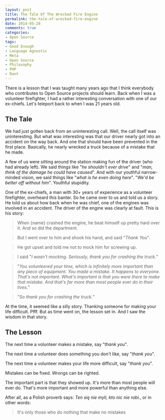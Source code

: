 ```yaml
---
layout: post
title: The Tale Of The Wrecked Fire Engine
permalink: the-tale-of-wrecked-fire-engine
date: 2014-05-28
comments: true
categories:
- Open Source
tags:
- Good Enough
- Language Agnostic
- Meta
- Open Source
- Philosophy
- PHP
- Rant
---
```


There is a lesson that I was taught many years ago that I think everybody who contributes to Open Source projects should learn. Back when I was a volunteer firefighter, I had a rather interesting conversation with one of our ex-chiefs. Let's teleport back to when I was 21 years old.

<!--more-->

## The Tale

We had just gotten back from an uninteresting call. Well, the call itself was uninteresting. But what was interesting was that our driver nearly got into an accident on the way back. And one that should have been prevented in the first place. Basically, he nearly wrecked a truck because of a mistake that he made.

A few of us were sitting around the station making fun of the driver (who had already left). We said things like "*he shouldn't ever drive*" and "*man, think of the damage he could have caused*". And with our youthful narrow-minded vision, we said things like "*what is he even doing here*". "*We'd be better off without him*". Youthful stupidity.

One of the ex-chiefs, a man with 30+ years of experience as a volunteer firefighter, overheard this banter. So he came over to us and told us a story. He told us about how back when he was chief, one of the engines was involved in an accident. The driver of the engine was clearly at fault. This is his story:

> When {name} crashed the engine, he beat himself up pretty hard over it. And so did the department.

> But I went over to him and shook his hand, and said "*Thank You*".

> He got upset and told me not to mock him for screwing up.

> I said "*I wasn't mocking. Seriously, thank you for crashing the truck.*"

> "*You volunteered your time, which is infinitely more important than any piece of equipment. You made a mistake. It happens to everyone. That's not important. What's important is that you were there to make that mistake. And that's far more than most people ever do in their lives.*"

> "*So thank you for crashing the truck.*"

At the time, it seemed like a silly story. Thanking someone for making your life difficult. Pfff. But as time went on, the lesson set in. And I saw the wisdom in that story.

## The Lesson

The next time a volunteer makes a mistake, say "*thank you*".

The next time a volunteer does something you don't like, say "*thank you*".

The next time a volunteer makes your life more difficult, say "*thank you*".

Mistakes can be fixed. Wrongs can be righted.

The important part is that they showed up. It's more than most people will ever do. That's more important and more powerful than anything else.

After all, as a Polish proverb says: *Ten się nie myli, kto nic nie robi.*, or in other words:

> It's only those who do nothing that make no mistakes

